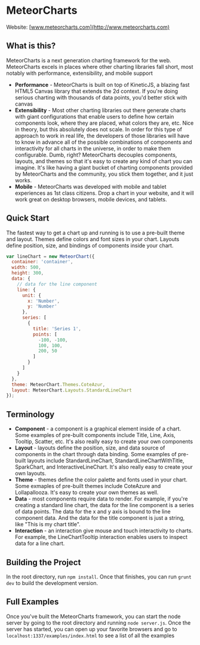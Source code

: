 MeteorCharts
============

Website: [www.meteorcharts.com](http://www.meteorcharts.com)

## What is this?

MeteorCharts is a next generation charting framework for the web.  MeteorCharts excels in places where other charting libraries fall short, most notably with performance, extensibility, and mobile support
 
  * __Performance__ - MeteorCharts is built on top of KineticJS, a blazing fast HTML5 Canvas library that extends the 2d context.  If you're doing serious charting with thousands of data points, you'd better stick with canvas
  * __Extensibility__ - Most other charting libraries out there generate charts with giant configurations that enable users to define how certain components look, where they are placed, what colors they are, etc.  Nice in theory, but this absolutely does not scale.  In order for this type of approach to work in real life, the developers of those libraries will have to know in advance all of the possible combinations of components and interactivity for all charts in the universe, in order to make them configurable.  Dumb, right?  MeteorCharts decouples components, layouts, and themes so that it's easy to create any kind of chart you can imagine.  It's like having a giant bucket of charting components provided by MeteorCharts and the community, you stick them together, and it just works.
  * __Mobile__ - MeteorCharts was developed with mobile and tablet experiences as 1st class citizens.  Drop a chart in your website, and it will work great on desktop browsers, mobile devices, and tablets.

## Quick Start

The fastest way to get a chart up and running is to use a pre-built theme and layout.  Themes define colors and font sizes in your chart.  Layouts define position, size, and bindings of components inside your chart.

```javascript
var lineChart = new MeteorChart({
  container: 'container',
  width: 500,
  height: 300,
  data: {
    // data for the line component
    line: {
      unit: {
        x: 'Number',
        y: 'Number'
      },
      series: [
        {
          title: 'Series 1',
          points: [
            -100, -100,
            100, 100,
            200, 50
          ]
        }
      ]
    }
  },
  theme: MeteorChart.Themes.CoteAzur,
  layout: MeteorChart.Layouts.StandardLineChart
});
```

## Terminology
  * __Component__ - a component is a graphical element inside of a chart.  Some examples of pre-built components include Title, Line, Axis, Tooltip, Scatter, etc.  It's also really easy to create your own components
  * __Layout__ - layouts define the position, size, and data source of components in the chart through data binding.  Some examples of pre-built layouts include StandardLineChart, StandardLineChartWithTitle, SparkChart, and InteractiveLineChart.  It's also really easy to create your own layouts.
  * __Theme__ - themes define the color palette and fonts used in your chart.  Some exmaples of pre-built themes include CoteAzure and Lollapallooza.  It's easy to create your own themes as well.
  * __Data__ - most components require data to render.  For example, if you're creating a standard line chart, the data for the line component is a series of data points.  The data for the x and y axis is bound to the line component data.  And the data for the title component is just a string, like "This is my chart title".
  * __Interaction__ - an interaction give mouse and touch interactivity to charts.  For example, the LineChartTooltip interaction enables users to inspect data for a line chart.

## Building the Project

In the root directory, run `npm install`.  Once that finishes, you can run `grunt dev` to build the development version.

## Full Examples

Once you've built the MeteorCharts framework, you can start the node server by going to the root directory and running `node server.js`.  Once the server has started, you can open up your favorite browsers and go to `localhost:1337/examples/index.html` to see a list of all the examples

